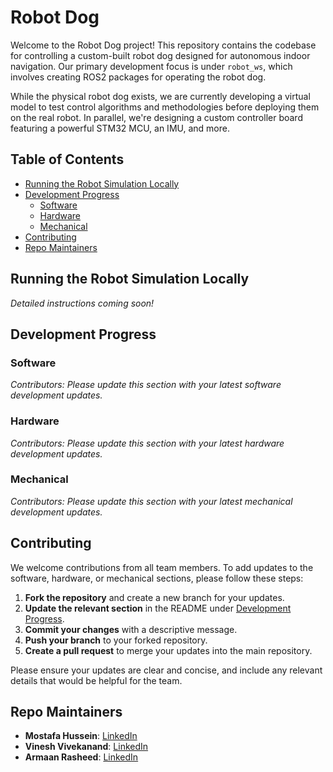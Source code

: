 # Robot Dog

Welcome to the Robot Dog project! This repository contains the codebase for controlling a custom-built robot dog designed for autonomous indoor navigation. Our primary development focus is under `robot_ws`, which involves creating ROS2 packages for operating the robot dog.

While the physical robot dog exists, we are currently developing a virtual model to test control algorithms and methodologies before deploying them on the real robot. In parallel, we're designing a custom controller board featuring a powerful STM32 MCU, an IMU, and more.

## Table of Contents

- [Running the Robot Simulation Locally](#running-the-robot-simulation-locally)
- [Development Progress](#development-progress)
  - [Software](#software)
  - [Hardware](#hardware)
  - [Mechanical](#mechanical)
- [Contributing](#contributing)
- [Repo Maintainers](#repo-maintainers)

## Running the Robot Simulation Locally

*Detailed instructions coming soon!*

## Development Progress

### Software

*Contributors: Please update this section with your latest software development updates.*

### Hardware

*Contributors: Please update this section with your latest hardware development updates.*

### Mechanical

*Contributors: Please update this section with your latest mechanical development updates.*

## Contributing

We welcome contributions from all team members. To add updates to the software, hardware, or mechanical sections, please follow these steps:

1. **Fork the repository** and create a new branch for your updates.
2. **Update the relevant section** in the README under [Development Progress](#development-progress).
3. **Commit your changes** with a descriptive message.
4. **Push your branch** to your forked repository.
5. **Create a pull request** to merge your updates into the main repository.

Please ensure your updates are clear and concise, and include any relevant details that would be helpful for the team.

## Repo Maintainers

- **Mostafa Hussein**: [LinkedIn](https://www.linkedin.com/in/mostafa-hussein-04/)
- **Vinesh Vivekanand**: [LinkedIn](https://www.linkedin.com/in/vinesh-vivekanand/)
- **Armaan Rasheed**: [LinkedIn](https://www.linkedin.com/in/armaan-rasheed-530229a0/)

